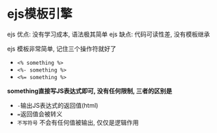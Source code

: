 ejs模板引擎
===
ejs 优点: 没有学习成本, 语法极其简单
ejs 缺点: 代码可读性差, 没有模板继承

ejs 模板非常简单, 记住三个操作符就好了

- `<% something %>` 
- `<%- something %>`
- `<%= something %>`

**something直接写JS表达式即可, 没有任何限制, 三者的区别是**
- `-`输出JS表达式的返回值(html) 
- `=`返回值会被转义 
- `不写符号` 不会有任何值被输出, 仅仅是逻辑作用

